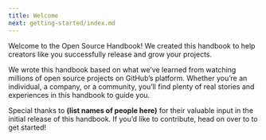 ```yaml
---
title: Welcome
next: getting-started/index.md
---
```


Welcome to the Open Source Handbook! We created this handbook to help creators like you successfully release and grow your projects.

We wrote this handbook based on what we’ve learned from watching millions of open source projects on GitHub’s platform. Whether you’re an individual, a company, or a community, you’ll find plenty of real stories and experiences in this handbook to guide you.

Special thanks to **(list names of people here)** for their valuable input in the initial release of this handbook. If you’d like to contribute, head on over to to get started!

